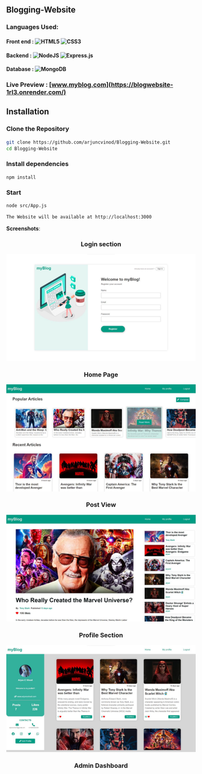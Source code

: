 
## Blogging-Website

### Languages Used:
#### Front end : ![HTML5](https://img.shields.io/badge/html5-%23E34F26.svg?style=flat&logo=html5&logoColor=white) ![CSS3](https://img.shields.io/badge/css3-%231572B6.svg?style=flat&logo=css3&logoColor=white) 
#### Backend : ![NodeJS](https://img.shields.io/badge/node.js-6DA55F?style=flat&logo=node.js&logoColor=white) ![Express.js](https://img.shields.io/badge/express.js-%23404d59.svg?style=flat&logo=express&logoColor=%2361DAFB)
#### Database : ![MongoDB](https://img.shields.io/badge/MongoDB-%234ea94b.svg?style=flat&logo=mongodb&logoColor=white) <br />
### Live Preview : [www.myblog.com](https://blogwebsite-1rl3.onrender.com/)
## Installation

### Clone the Repository

```bash
git clone https://github.com/arjuncvinod/Blogging-Website.git
cd Blogging-Website
```
### Install dependencies
```console 
npm install
```
### Start
```console
node src/App.js
```
```sh
The Website will be available at http://localhost:3000
```
 **Screenshots**: 

<h3 align="center"> Login section</h3>
<img src="SH4.jpg">
<h3 align="center"> Home Page</h3>
<img src="SH2.jpg">
<h3 align="center"> Post View</h3>
<img src="SH1.jpg">
<h3 align="center"> Profile Section</h3>
<img src="SH3.jpg">
<h3 align="center"> Admin Dashboard </h3>


